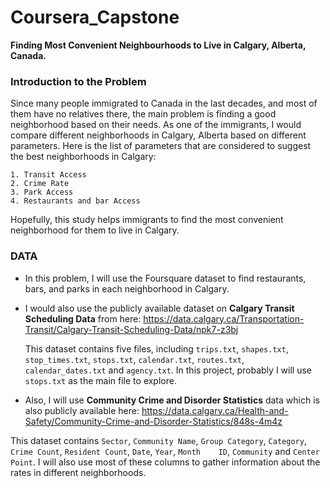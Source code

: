 # Coursera_Capstone

**Finding Most Convenient Neighbourhoods to Live in Calgary, Alberta, Canada.**

### Introduction to the Problem

Since many people immigrated to Canada in the last decades, and most of them have no relatives there, the main problem is finding a good neighborhood based on their needs. As one of the immigrants, I would compare different neighborhoods in Calgary, Alberta based on different parameters. Here is the list of parameters that are considered to suggest the best neighborhoods in Calgary:

    1. Transit Access
    2. Crime Rate
    3. Park Access
    4. Restaurants and bar Access

Hopefully, this study helps immigrants to find the most convenient neighborhood for them to live in Calgary.



### DATA

* In this problem, I will use the Foursquare dataset to find restaurants, bars, and parks in each neighborhood in Calgary.

* I would also use the publicly available dataset on **Calgary Transit Scheduling Data** from here: https://data.calgary.ca/Transportation-Transit/Calgary-Transit-Scheduling-Data/npk7-z3bj

  This dataset contains five files, including `trips.txt`, `shapes.txt`, `stop_times.txt`, `stops.txt`, `calendar.txt`, `routes.txt`, `calendar_dates.txt` and `agency.txt`. In this project, probably I will use `stops.txt` as the main file to explore.

* Also, I will use **Community Crime and Disorder Statistics** data which is also publicly available here: https://data.calgary.ca/Health-and-Safety/Community-Crime-and-Disorder-Statistics/848s-4m4z

This dataset contains `Sector`,    `Community Name`,    `Group Category`,    `Category`,    `Crime Count`,    `Resident Count`,    `Date`,    `Year`,    `Month    ID`, `Community` and `Center Point`. I will also use most of these columns to gather information about the rates in different neighborhoods.
